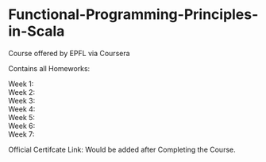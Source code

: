# Functional-Programming-Principles-in-Scala
Course offered by EPFL via Coursera


Contains all Homeworks:  

Week 1:  
Week 2:  
Week 3:  
Week 4:  
Week 5:  
Week 6:  
Week 7:  

Official Certifcate Link: Would be added after Completing the Course.  
